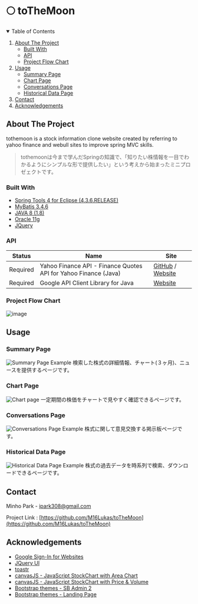 # 🌕 toTheMoon
 
<!-- TABLE OF CONTENTS -->
<details open="open">
  <summary>Table of Contents</summary>
  <ol>
    <li>
      <a href="#about-the-project">About The Project</a>
      <ul>
        <li><a href="#built-with">Built With</a></li>
        <li><a href="#api">API</a></li>
        <li><a href="#project-flow-chart">Project Flow Chart</a></li>
      </ul>
    </li>
    <li>
      <a href="#usage">Usage</a>
      <ul>
        <li><a href="#summary-page">Summary Page</a></li>
        <li><a href="#chart-page">Chart Page</a></li>
        <li><a href="#conversations-page">Conversations Page</a></li>
        <li><a href="#historical-data-page">Historical Data Page</a></li>
      </ul>
    </li>
    <li><a href="#contact">Contact</a></li>
    <li><a href="#acknowledgements">Acknowledgements</a></li>
  </ol>
</details>
 
<!-- ABOUT THE PROJECT -->
## About The Project

tothemoon is a stock information clone website created by referring to yahoo finance and webull sites to improve spring MVC skills.   

> tothemoonは今まで学んだSpringの知識で、「知りたい株情報を一目でわかるようにシンプルな形で提供したい」という考えから始まったミニプロゼェクトです。

### Built With

* [Spring Tools 4 for Eclipse (4.3.6.RELEASE)](https://spring.io/tools)
* [MyBatis 3.4.6](https://github.com/mybatis/mybatis-3/releases/tag/mybatis-3.4.6)
* [JAVA 8 (1.8)](https://www.oracle.com/java/technologies/javase/javase-jdk8-downloads.html)
* [Oracle 11g](https://edelivery.oracle.com/osdc/faces/SoftwareDelivery)
* [JQuery](https://jquery.com)


### API
Status | Name | Site 
---- | ---- | ---- 
Required | Yahoo Finance API - Finance Quotes API for Yahoo Finance (Java) | [GitHub](https://github.com/sstrickx/yahoofinance-api) /  [Website](https://financequotes-api.com/)
Required | Google API Client Library for Java | [Website](https://developers.google.com/api-client-library/java)


<!-- Project Flow Chart -->
### Project Flow Chart
![image](https://user-images.githubusercontent.com/46748131/129478116-88dad543-35ad-435e-a679-9a15f43e0aac.jpg)

<!-- USAGE -->
## Usage

### Summary Page

![Summary Page Example](https://user-images.githubusercontent.com/46748131/129910550-2f6ba23f-d050-4002-b9a0-db3c26211129.gif)
検索した株式の詳細情報、チャート(３ヶ月)、ニュースを提供するページです。

### Chart Page

![Chart page](https://user-images.githubusercontent.com/46748131/129910608-f9e7e46a-570a-4e55-8929-3e9e908c58bc.gif)
一定期間の株価をチャートで見やすく確認できるページです。

### Conversations Page

![Conversations Page Example](https://user-images.githubusercontent.com/46748131/129910684-c62a06ba-efa1-402b-9445-9224f93f4050.gif)
株式に関して意見交換する掲示板ページです。

### Historical Data Page

![Historical Data Page Example](https://user-images.githubusercontent.com/46748131/129910754-09e79be4-eb6a-4149-b453-a7d43eada18c.gif)
株式の過去データを時系列で検索、ダウンロードできるページです。


<!-- CONTECT -->
## Contact

Minho Park - ipark308@gmail.com

Project Link : [https://github.com/M16Lukas/toTheMoon](https://github.com/M16Lukas/toTheMoon)

<!-- Acknowledgements -->
## Acknowledgements
* [Google Sign-In for Websites](https://developers.google.com/identity/sign-in/web/sign-in)
* [JQuery UI](https://jqueryui.com)
* [toastr](https://github.com/CodeSeven/toastr)
* [canvasJS - JavaScript StockChart with Area Chart](https://canvasjs.com/javascript-stockcharts/area-stockchart)
* [canvasJS - JavaScript StockChart with Price & Volume](https://canvasjs.com/javascript-stockcharts/stockchart-price-volume)
* [Bootstrap themes - SB Admin 2](https://startbootstrap.com/theme/sb-admin-2) 
* [Bootstrap themes - Landing Page](https://startbootstrap.com/theme/landing-page)

